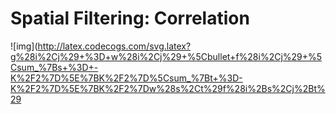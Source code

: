 # Spatial Filtering: Correlation
![img](http://latex.codecogs.com/svg.latex?g%28i%2Cj%29+%3D+w%28i%2Cj%29+%5Cbullet+f%28i%2Cj%29+%5Csum_%7Bs+%3D+-K%2F2%7D%5E%7BK%2F2%7D%5Csum_%7Bt+%3D-K%2F2%7D%5E%7BK%2F2%7Dw%28s%2Ct%29f%28i%2Bs%2Cj%2Bt%29
